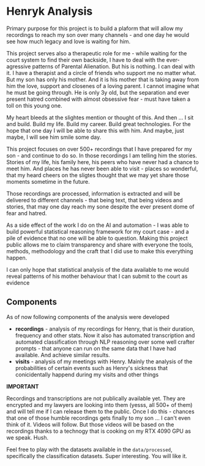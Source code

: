 # Henryk Analysis
Primary purpose for this project is to build a plaform that will allow my recordings
to reach my son over many channels - and one day he would see how much legacy and love
is waiting for him. 

This project serves also a therapeutic role for me - while waiting
for the court system to find their own backside, I have to deal with the ever-agressive
patterns of Parental Alienation. But his is nothing. I can deal with it. I have a therapist
and a circle of friends who support me no matter what. But my son has only his mother.
And it is his mother that is taking away from him the love, support and closenes of a loving parent.
I cannot imagine what he must be going through. He is only 3y old, but the separation and
ever present hatred combined with almost obsessive fear - must have taken a toll on this young one.

My heart bleeds at the slightes mention or thought of this. And then ... I sit and build.
Build my life. Build my career. Build great technologies. For the hope that one day I 
will be able to share this with him. And maybe, just maybe, I will see him smile some day.

This project focuses on over 500+ recordings that I have prepared for my son - and continue to do so.
In those recordings I am telling him the stories. Stories of my life, his family here, his peers who
have never had a chance to meet him. And places he has never been able to visit - places so wonderful, that
my heard cheers on the sligtes thought that we may yet share those moments sometime in the future.

Those recordings are processed, information is extracted and will be delivered to different channels - that being
text, that being videos and stories, that may one day reach my sone despite the ever present dome of fear and hatred.

As a side effect of the work I do on the AI and automation - I was able to build powerful statistical reasoning
framework for my court case - and a pile of evidence that no one will be able to question. Making this project
public allows me to claim transparency and share with everyone the tools, methods, methodology and the craft that
I did use to make this everything happen.

I can only hope that
statistical analysis of the data available to me would reveal patterns
of his mother behaviour that I can submit to the court as evidence

## Components
As of now following components of the analysis were developed

- **recordings** - analysis of my recordings for Henry, that is their duration, frequency and other stats. Now it also has automated transcription and automated classification through NLP reasoning over some well crafter prompts - that anyone can run on the same data that I have had available. And achieve similar results. 
- **visits** - analysis of my meetings with Henry. Mainly the analysis of the probabilities of certain events such as Henry's sickness that conicidentally happend during my visits and other things

**IMPORTANT**

Recordings and transcriptions are not publically available yet. They are encrypted and my lawyers are looking into them (yesss, all 500+ of them) and will tell me if I can release them to the public. Once I do this - chances that one of those humble recordings gets finally to my son ... I can't even think of it. Videos will follow. But those videos will be based on the recordings thanks to a technogy that is cooking on my RTX 4090 GPU as we speak. Hush. 

Feel free to play with the datasets available in the `data/processed`, specifically the classification datasets. Super interesting. You will like it. 
